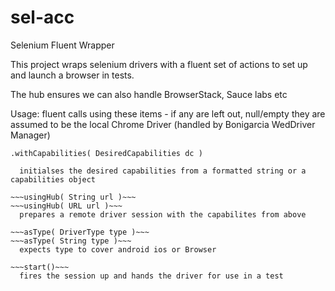 # sel-acc
Selenium Fluent Wrapper

This project wraps selenium drivers with a fluent set of actions to set up and launch a browser in tests.

The hub ensures we can also handle BrowserStack, Sauce labs etc

Usage:
fluent calls using these items - if any are left out, null/empty they are assumed to be the local Chrome Driver (handled by Bonigarcia WedDriver Manager)

  ```.withCapabilities( DesiredCapabilities dc )```
  ~~~.withCapabilities( String dc )~~~
    initialses the desired capabilities from a formatted string or a capabilities object

  ~~~usingHub( String url )~~~
  ~~~usingHub( URL url )~~~
    prepares a remote driver session with the capabilites from above

  ~~~asType( DriverType type )~~~
  ~~~asType( String type )~~~
    expects type to cover android ios or Browser

  ~~~start()~~~
    fires the session up and hands the driver for use in a test
